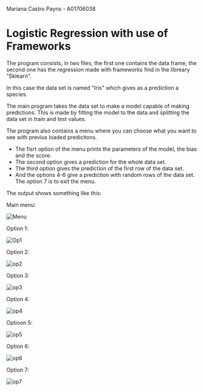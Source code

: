 Mariana Castro Payns - A01706038

# Logistic Regression with use of Frameworks

The program consists, in two files, the first one contains the data frame, the second one has the regression made with frameworks find in the libreary "Sklearn". 

In this case the data set is named "Iris" which gives as a prediction a species.

The main program takes the data set to make a model capable of making predictions. This is made by fitting the model to the data and splitting the data set in train and test values. 

The program also contains a menu where you can choose what you want to see with previus loaded predicitons. 

- The fisrt option of the menu prints the parameters of the model, the bias and the score. 
- The second option gives a prediction for the whole data set. 
- The third option gives the prediction of the first row of the data set.
-  And the options 4-6 give a prediction with random rows of the data set. The option 7 is to exit the menu. 

The output shows something like this:

Main menu:

![Menu](https://user-images.githubusercontent.com/104474575/189507443-da77233d-1816-4dd7-b3c1-9bbb079c8b05.PNG)

Option 1:

![Op1](https://user-images.githubusercontent.com/104474575/189507447-248cb8c4-c53f-46fc-a7c9-6038467505a2.PNG)

Option 2:

![op2](https://user-images.githubusercontent.com/104474575/189507451-b92e2873-b22f-4d4b-aca3-ba39d7fdfcff.PNG)

Option 3:

![op3](https://user-images.githubusercontent.com/104474575/189507456-bb9ab942-a3a9-4eaf-9e16-f9e2f7e9f236.PNG)

Option 4:

![op4](https://user-images.githubusercontent.com/104474575/189507462-07b135ab-c8c9-445a-a42f-b4dae343715c.PNG)

Optioon 5:

![op5](https://user-images.githubusercontent.com/104474575/189507526-bb213632-6187-4590-8a96-27c9a6b9ead3.PNG)

Option 6:

![op6](https://user-images.githubusercontent.com/104474575/189507529-125a9995-ac0e-4d4b-88f9-debf3eb40309.PNG)

Option 7:

![op7](https://user-images.githubusercontent.com/104474575/189507532-7603d0c3-9202-4bb1-884c-dda8860ff664.PNG)


